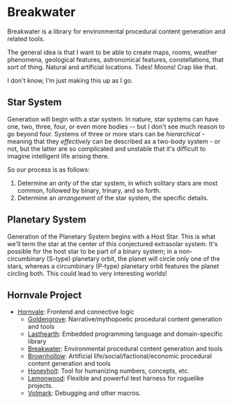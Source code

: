 # Breakwater
Breakwater is a library for environmental procedural content generation and related tools.

The general idea is that I want to be able to create maps, rooms, weather phenomena, geological features, astronomical features, constellations, that sort of thing.  Natural and artificial locations.  Tides!  Moons!  Crap like that.

I don't know, I'm just making this up as I go.

## Star System

Generation will begin with a star system.  In nature, star systems can have one, two, three, four, or even more bodies -- but I don't see much reason to go beyond four.  Systems of three or more stars can be _hierarchical_ - meaning that they _effectively_ can be described as a two-body system - or not, but the latter are so complicated and unstable that it's difficult to imagine intelligent life arising there.

So our process is as follows:

1. Determine an _arity_ of the star system, in which solitary stars are most common, followed by binary, trinary, and so forth.
2. Determine an _arrangement_ of the star system, the specific details.  

## Planetary System

Generation of the Planetary System begins with a Host Star.  This is what we'll term the star at the center of this conjectured extrasolar system.  It's possible for the host star to be part of a binary system; in a non-circumbinary (S-type) planetary orbit, the planet will circle only one of the stars, whereas a circumbinary (P-type) planetary orbit features the planet circling both.  This could lead to very interesting worlds!

## Hornvale Project
- [Hornvale](https://github.com/ndouglas/hornvale/): Frontend and connective logic
  - [Goldengrove](https://github.com/ndouglas/goldengrove/): Narrative/mythopoetic procedural content generation and tools
  - [Lasthearth](https://github.com/ndouglas/lasthearth/): Embedded programming language and domain-specific library
  - [Breakwater](https://github.com/ndouglas/breakwater/): Environmental procedural content generation and tools
  - [Brownhollow](https://github.com/ndouglas/brownhollow/): Artificial life/social/factional/economic procedural content generation and tools
  - [Honeyholt](https://github.com/ndouglas/honeyholt/): Tool for humanizing numbers, concepts, etc.
  - [Lemonwood](https://github.com/ndouglas/lemonwood/): Flexible and powerful test harness for roguelike projects.
  - [Volmark](https://github.com/ndouglas/volmark/): Debugging and other macros.
